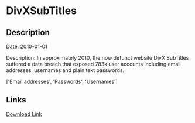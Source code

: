# DivXSubTitles

## Description

Date: 2010-01-01

Description:
In approximately 2010, the now defunct website DivX SubTitles suffered a data breach that exposed 783k user accounts including email addresses, usernames and plain text passwords.


['Email addresses', 'Passwords', 'Usernames']

## Links

[Download Link](https://link-to.net/1229997/374.7473666627369/dynamic/?r=aHR0cHM6Ly93d3cubWVkaWFmaXJlLmNvbS92aWV3L2t0Y3NSUEVDcHZ2SkVkMC9kaXZ4c3VidGl0bGVzLm5ldC9maWxl)